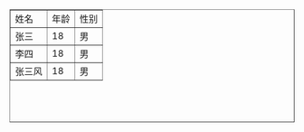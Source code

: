 <!DOCTYPE html>
<html lang="en">
<head>
    <meta charset="UTF-8">
    <meta name="viewport" content="width=device-width, initial-scale=1.0">
</head>
<body>
    <!-- table的几个重要属性，边框宽度，表格宽和高，表格居中或居左右，单元格之间的距离，格内数据与格的距离 -->
    <table border="1" width="500" height="200" align="center" cellspacing="0" cellpadding="10">
        <tr>  
            <td>姓名</td>
            <td>年龄</td>
            <td>性别</td>
        </tr>
        <tr>  
            <td>张三</td>
            <td>18</td>
            <td>男</td>
        <tr>  
            <td>李四</td>
            <td>18</td>
            <td>男</td>
        </tr>
        <tr>  
            <td>张三风</td>
            <td>18</td>
            <td>男</td>
        <tr>  

